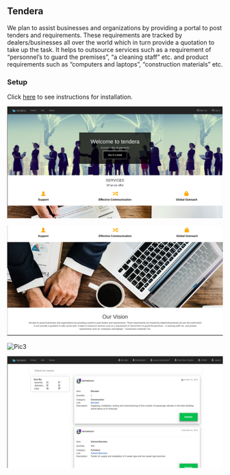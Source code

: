 ## Tendera

We plan to assist businesses and organizations by providing a portal to post tenders and requirements. These requirements are tracked by dealers/businesses all over the world which in turn provide a quotation to take up the task. It helps to outsource services such as a requirement of “personnel’s to guard the premises”, “a cleaning staff” etc. and product requirements such as “computers and laptops”, “construction materials” etc.

### Setup

Click [here](https://github.com/akshatkarani/Tenders/blob/master/requirements.md) to see instructions for installation.


![Home](pics/pic1.png)

![Pic2](pics/pic2.png)

![Pic3](pics/pic3png)

![Pic4](pics/pic4.png)
